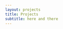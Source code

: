 ```yaml
---
layout: projects
title: Projects
subtitle: here and there
---
```


<!-- {% for project in site.projects %}
  <h2><a href="{{ project.url }}">{{ project.title }}</a></h2>
  <p>{{ project.excerpt }}</p>
{% endfor %} -->